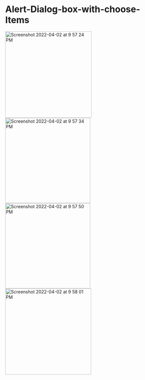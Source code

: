 # Alert-Dialog-box-with-choose-Items

<img width="274" alt="Screenshot 2022-04-02 at 9 57 24 PM" src="https://user-images.githubusercontent.com/60433739/161392442-5f02bc6e-7a7b-4907-b5d1-431756cf96e9.png">

<img width="270" alt="Screenshot 2022-04-02 at 9 57 34 PM" src="https://user-images.githubusercontent.com/60433739/161392447-cba993ce-bb6b-43d2-9235-a20c4f0665b6.png">
<img width="270" alt="Screenshot 2022-04-02 at 9 57 50 PM" src="https://user-images.githubusercontent.com/60433739/161392449-39bc7a81-ff7f-49f3-8245-983396ca8800.png">
<img width="273" alt="Screenshot 2022-04-02 at 9 58 01 PM" src="https://user-images.githubusercontent.com/60433739/161392450-57c2ad46-153a-4332-8656-cc843230a378.png">
